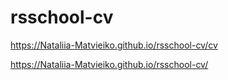 # rsschool-cv
https://Nataliia-Matvieiko.github.io/rsschool-cv/cv

https://Nataliia-Matvieiko.github.io/rsschool-cv/

